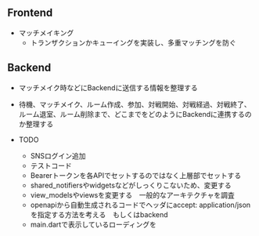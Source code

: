 ## Frontend
- マッチメイキング
  - トランザクションかキューイングを実装し、多重マッチングを防ぐ
## Backend
- マッチメイク時などにBackendに送信する情報を整理する
- 待機、マッチメイク、ルーム作成、参加、対戦開始、対戦経過、対戦終了、ルーム退室、ルーム削除まで、どこまでをどのようにBackendに連携するのか整理する



- TODO
  - SNSログイン追加
  - テストコード
  - Bearerトークンを各APIでセットするのではなく上層部でセットする
  - shared_notifiersやwidgetsなどがしっくりこないため、変更する
  - view_modelsやviewsを変更する　一般的なアーキテクチャを調査
  - openapiから自動生成されるコードでヘッダにaccept: application/jsonを指定する方法を考える　もしくはbackend
  - main.dartで表示しているローディングを